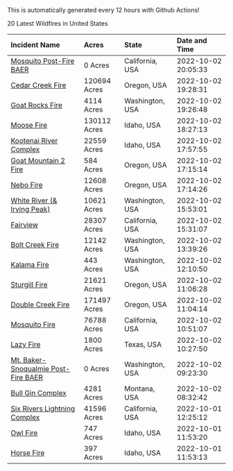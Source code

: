 This is automatically generated every 12 hours with Github Actions!

20 Latest Wildfires in United States

 | Incident Name | Acres | State | Date and Time |
|:---|:---|:---|:---|
| [Mosquito Post-Fire BAER](https://inciweb.nwcg.gov/incident/8430/) | 0 Acres | California, USA | 2022-10-02 20:05:33 |
| [Cedar Creek Fire](https://inciweb.nwcg.gov/incident/8307/) | 120694 Acres | Oregon, USA | 2022-10-02 19:28:31 |
| [Goat Rocks Fire](https://inciweb.nwcg.gov/incident/8415/) | 4114 Acres | Washington, USA | 2022-10-02 19:26:48 |
| [Moose Fire](https://inciweb.nwcg.gov/incident/8249/) | 130112 Acres | Idaho, USA | 2022-10-02 18:27:13 |
| [Kootenai River Complex ](https://inciweb.nwcg.gov/incident/8378/) | 22559 Acres | Idaho, USA | 2022-10-02 17:57:55 |
| [Goat Mountain 2 Fire](https://inciweb.nwcg.gov/incident/8380/) | 584 Acres | Oregon, USA | 2022-10-02 17:15:14 |
| [Nebo Fire](https://inciweb.nwcg.gov/incident/8363/) | 12608 Acres | Oregon, USA | 2022-10-02 17:14:26 |
| [White River (& Irving Peak)](https://inciweb.nwcg.gov/incident/8329/) | 10621 Acres | Washington, USA | 2022-10-02 15:53:01 |
| [Fairview](https://inciweb.nwcg.gov/incident/8402/) | 28307 Acres | California, USA | 2022-10-02 15:31:07 |
| [Bolt Creek Fire](https://inciweb.nwcg.gov/incident/8417/) | 12142 Acres | Washington, USA | 2022-10-02 13:39:26 |
| [Kalama Fire](https://inciweb.nwcg.gov/incident/8420/) | 443 Acres | Washington, USA | 2022-10-02 12:10:50 |
| [Sturgill Fire](https://inciweb.nwcg.gov/incident/8364/) | 21621 Acres | Oregon, USA | 2022-10-02 11:06:28 |
| [Double Creek Fire](https://inciweb.nwcg.gov/incident/8366/) | 171497 Acres | Oregon, USA | 2022-10-02 11:04:14 |
| [Mosquito Fire](https://inciweb.nwcg.gov/incident/8398/) | 76788 Acres | California, USA | 2022-10-02 10:51:07 |
| [Lazy Fire](https://inciweb.nwcg.gov/incident/8431/) | 1800 Acres | Texas, USA | 2022-10-02 10:27:50 |
| [Mt. Baker-Snoqualmie Post-Fire BAER](https://inciweb.nwcg.gov/incident/8429/) | 0 Acres | Washington, USA | 2022-10-02 09:23:30 |
| [Bull Gin Complex](https://inciweb.nwcg.gov/incident/8381/) | 4281 Acres | Montana, USA | 2022-10-02 08:32:42 |
| [Six Rivers Lightning Complex](https://inciweb.nwcg.gov/incident/8312/) | 41596 Acres | California, USA | 2022-10-01 12:25:12 |
| [Owl Fire](https://inciweb.nwcg.gov/incident/8416/) | 747 Acres | Idaho, USA | 2022-10-01 11:53:20 |
| [Horse Fire ](https://inciweb.nwcg.gov/incident/8423/) | 397 Acres | Idaho, USA | 2022-10-01 11:53:13 |
